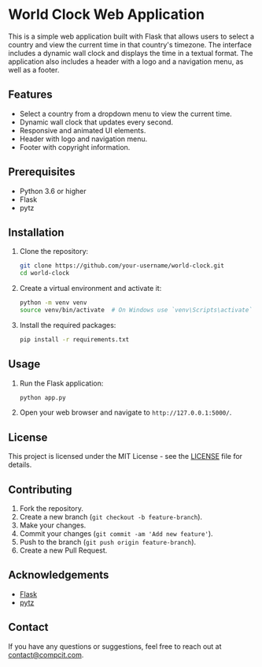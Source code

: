 # World Clock Web Application

This is a simple web application built with Flask that allows users to select a country and view the current time in that country's timezone. The interface includes a dynamic wall clock and displays the time in a textual format. The application also includes a header with a logo and a navigation menu, as well as a footer.

## Features

- Select a country from a dropdown menu to view the current time.
- Dynamic wall clock that updates every second.
- Responsive and animated UI elements.
- Header with logo and navigation menu.
- Footer with copyright information.

## Prerequisites

- Python 3.6 or higher
- Flask
- pytz

## Installation

1. Clone the repository:
    ```bash
    git clone https://github.com/your-username/world-clock.git
    cd world-clock
    ```

2. Create a virtual environment and activate it:
    ```bash
    python -m venv venv
    source venv/bin/activate  # On Windows use `venv\Scripts\activate`
    ```

3. Install the required packages:
    ```bash
    pip install -r requirements.txt
    ```

## Usage

1. Run the Flask application:
    ```bash
    python app.py
    ```

2. Open your web browser and navigate to `http://127.0.0.1:5000/`.


## License

This project is licensed under the MIT License - see the [LICENSE](LICENSE) file for details.

## Contributing

1. Fork the repository.
2. Create a new branch (`git checkout -b feature-branch`).
3. Make your changes.
4. Commit your changes (`git commit -am 'Add new feature'`).
5. Push to the branch (`git push origin feature-branch`).
6. Create a new Pull Request.

## Acknowledgements

- [Flask](https://flask.palletsprojects.com/)
- [pytz](https://pytz.sourceforge.net/)

## Contact

If you have any questions or suggestions, feel free to reach out at contact@compcit.com.

